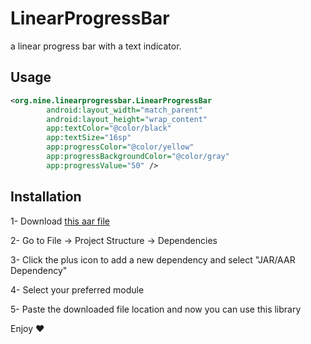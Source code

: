 # LinearProgressBar
a linear progress bar with a text indicator.

## Usage 

```XML
<org.nine.linearprogressbar.LinearProgressBar
        android:layout_width="match_parent"
        android:layout_height="wrap_content"
        app:textColor="@color/black"
        app:textSize="16sp"
        app:progressColor="@color/yellow"
        app:progressBackgroundColor="@color/gray"
        app:progressValue="50" />
```
## Installation

1- Download [this aar file](https://raw.githubusercontent.com/Special-N9NE/LinearProgressBar/master/LinearProgressBar-debug.aar)

2- Go to File -> Project Structure -> Dependencies

3- Click the plus icon to add a new dependency and select "JAR/AAR Dependency"

4- Select your preferred module

5- Paste the downloaded file location and now you can use this library


Enjoy :heart:
